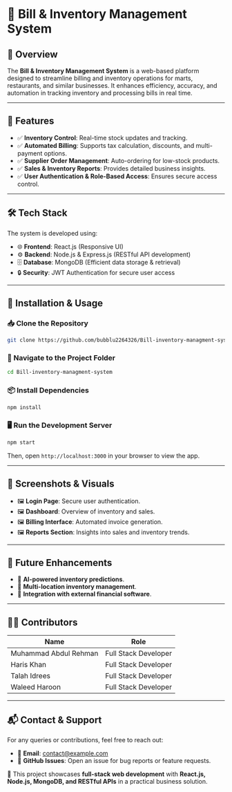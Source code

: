 # 🛒 Bill & Inventory Management System

## 📝 Overview

The **Bill & Inventory Management System** is a web-based platform designed to streamline billing and inventory operations for marts, restaurants, and similar businesses. It enhances efficiency, accuracy, and automation in tracking inventory and processing bills in real time.

---

## 🚀 Features

- ✅ **Inventory Control**: Real-time stock updates and tracking.
- ✅ **Automated Billing**: Supports tax calculation, discounts, and multi-payment options.
- ✅ **Supplier Order Management**: Auto-ordering for low-stock products.
- ✅ **Sales & Inventory Reports**: Provides detailed business insights.
- ✅ **User Authentication & Role-Based Access**: Ensures secure access control.

---

## 🛠️ Tech Stack

The system is developed using:

- 🌐 **Frontend**: React.js (Responsive UI)
- ⚙️ **Backend**: Node.js & Express.js (RESTful API development)
- 🗄️ **Database**: MongoDB (Efficient data storage & retrieval)
- 🔒 **Security**: JWT Authentication for secure user access

---

## 🔧 Installation & Usage

### 📥 Clone the Repository
```bash
git clone https://github.com/bubblu2264326/Bill-inventory-managment-system.git
```

### 📂 Navigate to the Project Folder
```bash
cd Bill-inventory-managment-system
```

### 📦 Install Dependencies
```bash
npm install
```

### 🖥️ Run the Development Server
```bash
npm start
```

Then, open `http://localhost:3000` in your browser to view the app.

---

## 📸 Screenshots & Visuals

- 🖼️ **Login Page**: Secure user authentication.
- 🖼️ **Dashboard**: Overview of inventory and sales.
- 🖼️ **Billing Interface**: Automated invoice generation.
- 🖼️ **Reports Section**: Insights into sales and inventory trends.

---

## 🌟 Future Enhancements

- 🚀 **AI-powered inventory predictions**.
- 🚀 **Multi-location inventory management**.
- 🚀 **Integration with external financial software**.

---

## 👨‍💻 Contributors

| Name | Role |
|------|------|
| Muhammad Abdul Rehman | Full Stack Developer |
| Haris Khan | Full Stack Developer |
| Talah Idrees | Full Stack Developer |
| Waleed Haroon | Full Stack Developer |

---

## 📬 Contact & Support

For any queries or contributions, feel free to reach out:

- 📧 **Email**: [contact@example.com](mailto:contact@example.com)
- 🐞 **GitHub Issues**: Open an issue for bug reports or feature requests.

📢 This project showcases **full-stack web development** with **React.js, Node.js, MongoDB, and RESTful APIs** in a practical business solution.

